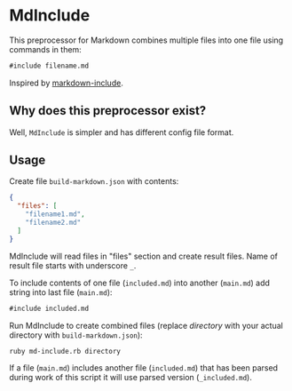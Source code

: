 # MdInclude

This preprocessor for Markdown combines multiple files into one file using commands in them:
```markdown
#include filename.md
```

Inspired by [markdown-include](https://github.com/sethen/markdown-include).

## Why does this preprocessor exist?

Well, `MdInclude` is simpler and has different config file format.

## Usage

Create file `build-markdown.json` with contents:
```json
{
  "files": [
    "filename1.md",
    "filename2.md"
  ]
}
```

MdInclude will read files in "files" section and create result files. Name of result file starts with underscore `_`.

To include contents of one file (`included.md`) into another (`main.md`) add string into last file (`main.md`):
```markdown
#include included.md
```

Run MdInclude to create combined files (replace *directory* with your actual directory with `build-markdown.json`):

    ruby md-include.rb directory

If a file (`main.md`) includes another file (`included.md`) that has been parsed during work of this script it will use parsed version (`_included.md`).
